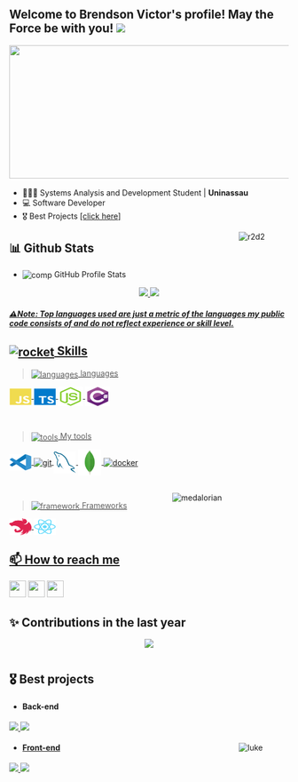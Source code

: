 <!--   👋🏽Welcome    -->

 <h2> Welcome to Brendson Victor's profile! May the Force be with you! <img src="https://user-images.githubusercontent.com/82064724/153726963-eee167fa-015a-476b-8f46-0923708d5307.png" width="28"> </h2>
<img height="240" width="850" src="https://cdna.artstation.com/p/assets/images/images/025/789/352/original/pixel-jeff-galaxy-far-far-away.gif?1586928273">

- 👨🏽‍💻 Systems Analysis and Development Student | **Uninassau** 
- 💻 Software Developer
- 🎖 Best Projects [[click here]](#-contributions-in-the-last-year)

<img src="https://66.media.tumblr.com/tumblr_macx4vgB5f1rfjowdo1_500.gif"  width="90" align="right" alt="r2d2">

<!--   📊stats   -->

## 📊 Github Stats
- <img align="center" alt="comp" height="20" width="20" src="https://cdn.discordapp.com/attachments/696749484012601344/899846768789958677/computer-screen.png"> GitHub Profile Stats

<div align="center">
  <a href="https://github.com/br3nds0n">
  <img height="145em" src="https://github-readme-stats.vercel.app/api?username=br3nds0n&show_icons=true&theme=dark&include_all_commits=true&count_private=true"/>
  <img height="145em" src="https://github-readme-stats.vercel.app/api/top-langs/?username=br3nds0n&layout=compact&langs_count=7&theme=dark"/> 
   <h5 align="left">⚠Note: Top languages used are just a metric of the languages my public code consists of and do not reflect experience or skill level.</h5>
</div>
 
<!--   🚀skills       -->
 
## <img align="center" alt="rocket" height="25" width="25" src="https://cdn.discordapp.com/attachments/696749484012601344/899811382114013215/startup.png"> Skills 
 
> <img align="center" alt="languages" height="20" width="20" src="https://cdn.discordapp.com/attachments/696749484012601344/899805228793208852/programador.png"> languages 
 
 <p>
 <!-- <img align="center" alt="HTML" height="30" width="40" src="https://raw.githubusercontent.com/devicons/devicon/master/icons/html5/html5-original.svg"> 
  <img align="center" alt="CSS" height="30" width="40" src="https://raw.githubusercontent.com/devicons/devicon/master/icons/css3/css3-original.svg"> -->
  <img align="center" alt="Js" height="30" width="40" src="https://raw.githubusercontent.com/devicons/devicon/master/icons/javascript/javascript-plain.svg">
  <img align="center" alt="Ts" height="30" width="40" src="https://github.com/devicons/devicon/blob/master/icons/typescript/typescript-plain.svg">
  <img align="center" alt="nodeJs" height="35" width="45" src="https://raw.githubusercontent.com/devicons/devicon/2ae2a900d2f041da66e950e4d48052658d850630/icons/nodejs/nodejs-original.svg">
  <img align="center" alt="Csharp" height="35" width="45" src="https://raw.githubusercontent.com/devicons/devicon/master/icons/csharp/csharp-original.svg">
  </p>
 <br/>

 <!--   🛠tools   -->
 
 > <img align="center" alt="tools" height="20" width="20" src="https://cdn.discordapp.com/attachments/696749484012601344/899806226026754068/tools.png"> My tools
 
 <p>
  <img align="center" alt="vs-code" height="30" width="40" src="https://github.com/devicons/devicon/blob/master/icons/vscode/vscode-original.svg">
  <img align="center" alt="git" height="30" width="40" src="https://raw.githubusercontent.com/jmnote/z-icons/master/svg/git.svg">
  <img align="center" alt="mysql" height="40" width="40" src="https://github.com/devicons/devicon/blob/master/icons/mysql/mysql-original.svg">
  <img align="center" alt="mongodb" height="47" width="42" src="https://github.com/devicons/devicon/blob/master/icons/mongodb/mongodb-original.svg">
  <img align="center" alt="docker" height="48" width="48" src="https://user-images.githubusercontent.com/82064724/162223800-815f68e7-7a0d-4050-9a72-c4faad783226.png">
 </p>
 <br/>

  <img src="https://i.pinimg.com/originals/bc/ef/9e/bcef9e69e0c689ee189d76842d476bc9.gif"  width="210" align="right" alt="medalorian">
 
  <!--   🛠framework   -->
 
  > <img align="center" alt="framework" height="20" width="20" src="https://cdn.discordapp.com/attachments/696749484012601344/899728257849630730/framework.png">  Frameworks
 
 <p>
  <img align="center" alt="nest" height="30" width="40" src="https://github.com/devicons/devicon/blob/master/icons/nestjs/nestjs-plain.svg">
  <img align="center" alt="react" height="30" width="40" src="https://github.com/devicons/devicon/blob/master/icons/react/react-original.svg">
 <p/>
  

<!--   📫to me   -->

## 📫 How to reach me

<p align="left">
   <a href="https://instagram.com/breendson/" alt="Instagram">
  <img height="30" width="30" src="https://cdn.discordapp.com/attachments/696749484012601344/899812069757583440/instagram.png"/></a>
  
   <a href="https://www.linkedin.com/in/brendson" alt="Linkedin">
  <img height="30" width="30" src="https://cdn.discordapp.com/attachments/696749484012601344/899812823943741490/linkedin_1.png" /></a>                                                                                                                                  
  <a href="mailto:brendson.net@gmail.com" alt="Gmail">
  <img height="30" width="30" src="https://cdn.discordapp.com/attachments/696749484012601344/899813317315555368/gmail.png" /></a> 
</p>
 
 <!--   🐍snake   -->
 
 ## ✨ Contributions in the last year 
 
 <p align="center"> <img src="https://github.com/br3nds0n/br3nds0n/blob/output/github-contribution-grid-snake.svg"> </p>
 
 #
<!--   🎖 Best projects   -->

 
 
## 🎖 Best projects

 * <h4>Back-end</h4> 
<div>
  <a href="https://github.com/br3nds0n/compass-lisa">
  <img height="100em" src="https://github-readme-stats.vercel.app/api/pin/?username=br3nds0n&repo=compass-lisa&theme=dark"/>
   <a href="https://github.com/br3nds0n/Deep-web-Group">
  <img height="100em" src="https://github-readme-stats.vercel.app/api/pin/?username=br3nds0n&repo=Deep-web-Group&theme=dark"/>
</div>
   
   <img src="https://64.media.tumblr.com/tumblr_m9woxzf1AK1rfjowdo1_640.gif"  width="90" align="right" alt="luke">
   
  * <h4>Front-end</h4> 
 <div>
  <a href="https://github.com/br3nds0n/br3nds0n.github.io">
  <img height="100em" src="https://github-readme-stats.vercel.app/api/pin/?username=br3nds0n&repo=br3nds0n.github.io&theme=dark"/>
  <a href="https://github.com/br3nds0n/task-list-react">
  <img height="100em" src="https://github-readme-stats.vercel.app/api/pin/?username=br3nds0n&repo=task-list-react&theme=dark"/>
</div>
  
#
